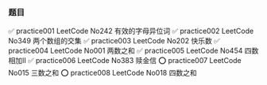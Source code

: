 ### 题目

✅ practice001 LeetCode No242 有效的字母异位词
✅️ practice002 LeetCode No349 两个数组的交集
✅️ practice003 LeetCode No202 快乐数
✅ practice004 LeetCode No001 两数之和
✅️ practice005 LeetCode No454 四数相加Ⅱ
✅ practice006 LeetCode No383 赎金信
⭕️ practice007 LeetCode No015 三数之和
⭕️ practice008 LeetCode No018 四数之和
